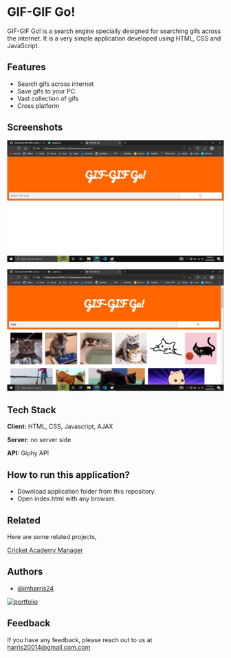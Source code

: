 
# GIF-GIF Go!

GIF-GIF Go! is a search engine specially designed
for searching gifs across the internet. It is a very
simple application developed using HTML, CSS and
JavaScript.



## Features

- Search gifs across internet
- Save gifs to your PC
- Vast collection of gifs
- Cross platform


## Screenshots

![App Screenshot](https://raw.githubusercontent.com/imharris24/GifGifGo-JS/main/Screenshots/SC001.png)

![App Screenshot](https://raw.githubusercontent.com/imharris24/GifGifGo-JS/main/Screenshots/SC002.png)


## Tech Stack

**Client:** HTML, CSS, Javascript, AJAX

**Server:** no server side

**API:** Giphy API


## How to run this application?

- Download application folder from this repository.
- Open index.html with any browser.



## Related

Here are some related projects,

[Cricket Academy Manager](https://github.com/imharris24/CAM-WEB)


## Authors

- [@imharris24](https://www.github.com/imharris24)

[![portfolio](https://img.shields.io/badge/my_portfolio-000?style=for-the-badge&logo=ko-fi&logoColor=white)](https://imharris24.github.io/)
## Feedback

If you have any feedback, please reach out to us at harris20014@gmail.com.com

